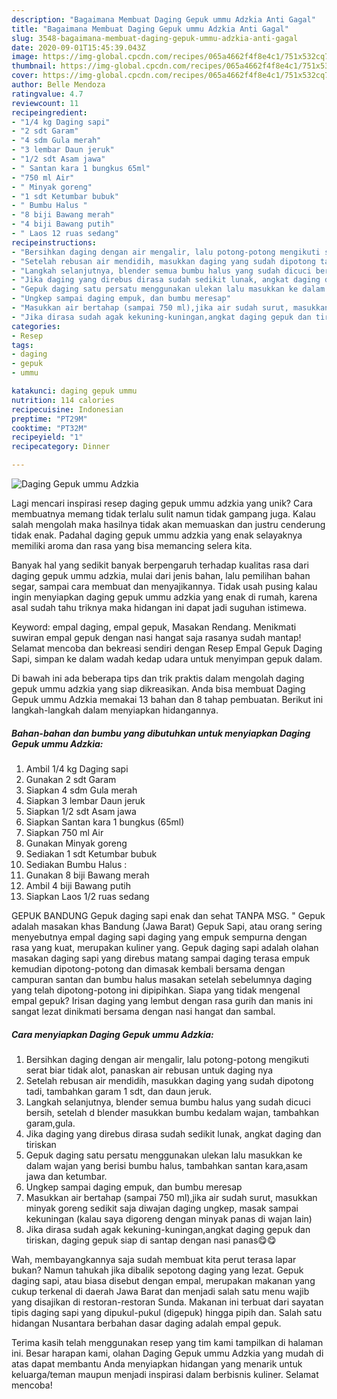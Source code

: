 ```yaml
---
description: "Bagaimana Membuat Daging Gepuk ummu Adzkia Anti Gagal"
title: "Bagaimana Membuat Daging Gepuk ummu Adzkia Anti Gagal"
slug: 3548-bagaimana-membuat-daging-gepuk-ummu-adzkia-anti-gagal
date: 2020-09-01T15:45:39.043Z
image: https://img-global.cpcdn.com/recipes/065a4662f4f8e4c1/751x532cq70/daging-gepuk-ummu-adzkia-foto-resep-utama.jpg
thumbnail: https://img-global.cpcdn.com/recipes/065a4662f4f8e4c1/751x532cq70/daging-gepuk-ummu-adzkia-foto-resep-utama.jpg
cover: https://img-global.cpcdn.com/recipes/065a4662f4f8e4c1/751x532cq70/daging-gepuk-ummu-adzkia-foto-resep-utama.jpg
author: Belle Mendoza
ratingvalue: 4.7
reviewcount: 11
recipeingredient:
- "1/4 kg Daging sapi"
- "2 sdt Garam"
- "4 sdm Gula merah"
- "3 lembar Daun jeruk"
- "1/2 sdt Asam jawa"
- " Santan kara 1 bungkus 65ml"
- "750 ml Air"
- " Minyak goreng"
- "1 sdt Ketumbar bubuk"
- " Bumbu Halus "
- "8 biji Bawang merah"
- "4 biji Bawang putih"
- " Laos 12 ruas sedang"
recipeinstructions:
- "Bersihkan daging dengan air mengalir, lalu potong-potong mengikuti serat biar tidak alot, panaskan air rebusan untuk daging nya"
- "Setelah rebusan air mendidih, masukkan daging yang sudah dipotong tadi, tambahkan garam 1 sdt, dan daun jeruk."
- "Langkah selanjutnya, blender semua bumbu halus yang sudah dicuci bersih, setelah d blender masukkan bumbu kedalam wajan, tambahkan garam,gula."
- "Jika daging yang direbus dirasa sudah sedikit lunak, angkat daging dan tiriskan"
- "Gepuk daging satu persatu menggunakan ulekan lalu masukkan ke dalam wajan yang berisi bumbu halus, tambahkan santan kara,asam jawa dan ketumbar."
- "Ungkep sampai daging empuk, dan bumbu meresap"
- "Masukkan air bertahap (sampai 750 ml),jika air sudah surut, masukkan minyak goreng sedikit saja diwajan daging ungkep, masak sampai kekuningan (kalau saya digoreng dengan minyak panas di wajan lain)"
- "Jika dirasa sudah agak kekuning-kuningan,angkat daging gepuk dan tiriskan, daging gepuk siap di santap dengan nasi panas😋😋"
categories:
- Resep
tags:
- daging
- gepuk
- ummu

katakunci: daging gepuk ummu 
nutrition: 114 calories
recipecuisine: Indonesian
preptime: "PT29M"
cooktime: "PT32M"
recipeyield: "1"
recipecategory: Dinner

---
```



![Daging Gepuk ummu Adzkia](https://img-global.cpcdn.com/recipes/065a4662f4f8e4c1/751x532cq70/daging-gepuk-ummu-adzkia-foto-resep-utama.jpg)

Lagi mencari inspirasi resep daging gepuk ummu adzkia yang unik? Cara membuatnya memang tidak terlalu sulit namun tidak gampang juga. Kalau salah mengolah maka hasilnya tidak akan memuaskan dan justru cenderung tidak enak. Padahal daging gepuk ummu adzkia yang enak selayaknya memiliki aroma dan rasa yang bisa memancing selera kita.

Banyak hal yang sedikit banyak berpengaruh terhadap kualitas rasa dari daging gepuk ummu adzkia, mulai dari jenis bahan, lalu pemilihan bahan segar, sampai cara membuat dan menyajikannya. Tidak usah pusing kalau ingin menyiapkan daging gepuk ummu adzkia yang enak di rumah, karena asal sudah tahu triknya maka hidangan ini dapat jadi suguhan istimewa.

Keyword: empal daging, empal gepuk, Masakan Rendang. Menikmati suwiran empal gepuk dengan nasi hangat saja rasanya sudah mantap! Selamat mencoba dan bekreasi sendiri dengan Resep Empal Gepuk Daging Sapi, simpan ke dalam wadah kedap udara untuk menyimpan gepuk dalam.


Di bawah ini ada beberapa tips dan trik praktis dalam mengolah daging gepuk ummu adzkia yang siap dikreasikan. Anda bisa membuat Daging Gepuk ummu Adzkia memakai 13 bahan dan 8 tahap pembuatan. Berikut ini langkah-langkah dalam menyiapkan hidangannya.

<!--inarticleads1-->

##### Bahan-bahan dan bumbu yang dibutuhkan untuk menyiapkan Daging Gepuk ummu Adzkia:

1. Ambil 1/4 kg Daging sapi
1. Gunakan 2 sdt Garam
1. Siapkan 4 sdm Gula merah
1. Siapkan 3 lembar Daun jeruk
1. Siapkan 1/2 sdt Asam jawa
1. Siapkan  Santan kara 1 bungkus (65ml)
1. Siapkan 750 ml Air
1. Gunakan  Minyak goreng
1. Sediakan 1 sdt Ketumbar bubuk
1. Sediakan  Bumbu Halus :
1. Gunakan 8 biji Bawang merah
1. Ambil 4 biji Bawang putih
1. Siapkan  Laos 1/2 ruas sedang


GEPUK BANDUNG Gepuk daging sapi enak dan sehat TANPA MSG. &#34; Gepuk adalah masakan khas Bandung (Jawa Barat) Gepuk Sapi, atau orang sering menyebutnya empal daging sapi daging yang empuk sempurna dengan rasa yang kuat, merupakan kuliner yang. Gepuk daging sapi adalah olahan masakan daging sapi yang direbus matang sampai daging terasa empuk kemudian dipotong-potong dan dimasak kembali bersama dengan campuran santan dan bumbu halus masakan setelah sebelumnya daging yang telah dipotong-potong ini dipipihkan. Siapa yang tidak mengenal empal gepuk? Irisan daging yang lembut dengan rasa gurih dan manis ini sangat lezat dinikmati bersama dengan nasi hangat dan sambal. 

<!--inarticleads2-->

##### Cara menyiapkan Daging Gepuk ummu Adzkia:

1. Bersihkan daging dengan air mengalir, lalu potong-potong mengikuti serat biar tidak alot, panaskan air rebusan untuk daging nya
1. Setelah rebusan air mendidih, masukkan daging yang sudah dipotong tadi, tambahkan garam 1 sdt, dan daun jeruk.
1. Langkah selanjutnya, blender semua bumbu halus yang sudah dicuci bersih, setelah d blender masukkan bumbu kedalam wajan, tambahkan garam,gula.
1. Jika daging yang direbus dirasa sudah sedikit lunak, angkat daging dan tiriskan
1. Gepuk daging satu persatu menggunakan ulekan lalu masukkan ke dalam wajan yang berisi bumbu halus, tambahkan santan kara,asam jawa dan ketumbar.
1. Ungkep sampai daging empuk, dan bumbu meresap
1. Masukkan air bertahap (sampai 750 ml),jika air sudah surut, masukkan minyak goreng sedikit saja diwajan daging ungkep, masak sampai kekuningan (kalau saya digoreng dengan minyak panas di wajan lain)
1. Jika dirasa sudah agak kekuning-kuningan,angkat daging gepuk dan tiriskan, daging gepuk siap di santap dengan nasi panas😋😋


Wah, membayangkannya saja sudah membuat kita perut terasa lapar bukan? Namun tahukah jika dibalik sepotong daging yang lezat. Gepuk daging sapi, atau biasa disebut dengan empal, merupakan makanan yang cukup terkenal di daerah Jawa Barat dan menjadi salah satu menu wajib yang disajikan di restoran-restoran Sunda. Makanan ini terbuat dari sayatan tipis daging sapi yang dipukul-pukul (digepuk) hingga pipih dan. Salah satu hidangan Nusantara berbahan dasar daging adalah empal gepuk. 

Terima kasih telah menggunakan resep yang tim kami tampilkan di halaman ini. Besar harapan kami, olahan Daging Gepuk ummu Adzkia yang mudah di atas dapat membantu Anda menyiapkan hidangan yang menarik untuk keluarga/teman maupun menjadi inspirasi dalam berbisnis kuliner. Selamat mencoba!
